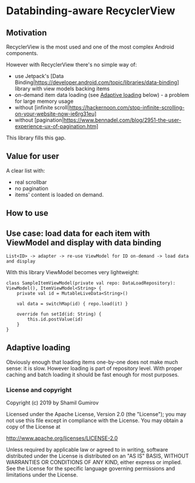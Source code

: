 # Databinding-aware RecyclerView

## Motivation

RecyclerView is the most used and one of the most complex Android components.

However with RecyclerView there's no simple way of:
* use Jetpack's [Data Binding|https://developer.android.com/topic/libraries/data-binding] library with view models backing items
* on-demand item data loading (see [Adaptive loading](.#2-adaptive-loading) below) - a problem for large memory usage
* without [infinite scroll|https://hackernoon.com/stop-infinite-scrolling-on-your-website-now-ie6rg31eu]
* without [pagination|https://www.bennadel.com/blog/2951-the-user-experience-ux-of-pagination.htm]

This library fills this gap.

## Value for user

A clear list with:
* real scrollbar
* no pagination
* items' content is loaded on demand.

## How to use



## Use case: load data for each item with ViewModel and display with data binding

`List<ID> -> adapter -> re-use ViewModel for ID on-demand -> load data and display`

With this library ViewModel becomes very lightweight:

```
class SampleItemViewModel(private val repo: DataLoadRepository): ViewModel(), ItemViewModel<String> {
    private val id = MutableLiveData<String>()

    val data = switchMap(id) { repo.load(it) }

    override fun setId(id: String) {
        this.id.postValue(id)
    }
}
```

## Adaptive loading

Obviously enough that loading items one-by-one does not make much sense: it is slow. However
loading is part of repository level. With proper caching and batch loading it should be fast
enough for most purposes.

### License and copyright

Copyright (c) 2019 by Shamil Gumirov

Licensed under the Apache License, Version 2.0 (the "License"); 
you may not use this file except in compliance with the License. 
You may obtain a copy of the License at

http://www.apache.org/licenses/LICENSE-2.0

Unless required by applicable law or agreed to in writing, software 
distributed under the License is distributed on an "AS IS" BASIS, 
WITHOUT WARRANTIES OR CONDITIONS OF ANY KIND, either express or implied. 
See the License for the specific language governing permissions and 
limitations under the License.
